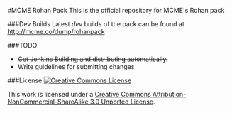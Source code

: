 #MCME Rohan Pack
This is the official repository for MCME's Rohan pack

###Dev Builds
Latest _dev_ builds of the pack can be found at http://mcme.co/dump/rohanpack

###TODO
- ~~Get Jenkins Building and distributing automatically.~~
- Write guidelines for submitting changes

###License
[![Creative Commons License](http://i.creativecommons.org/l/by-nc-sa/3.0/88x31.png)](http://creativecommons.org/licenses/by-nc-sa/3.0/deed.en_US)

This work is licensed under a [Creative Commons Attribution-NonCommercial-ShareAlike 3.0 Unported License](http://creativecommons.org/licenses/by-nc-sa/3.0/deed.en_US).